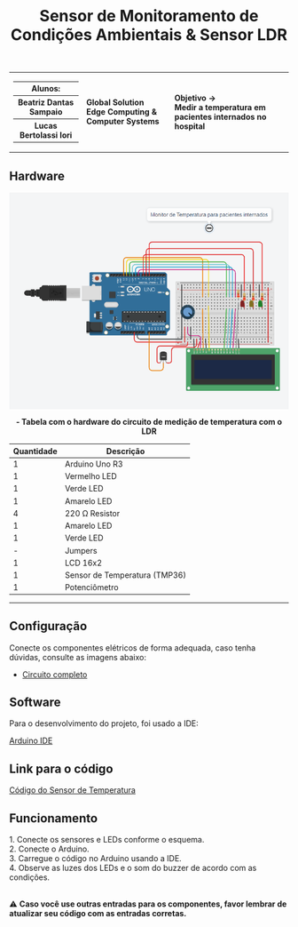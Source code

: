 <div align="center">
  <br>
  <h1>Sensor de Monitoramento de Condições Ambientais & Sensor LDR</h1>
</div>

<br>

<table>
  <tr>
    <td>
      <div>
        <table>
          <tr>
            <th>Alunos:</th>
          </tr>
          <tr>
            <th>Beatriz Dantas Sampaio</th>
          </tr>
          <tr>
            <th>Lucas Bertolassi Iori</th>
          </tr>
        </table>

  </div>
    </td>
    <td>
      <div>
        <b>Global Solution <br> Edge Computing & Computer Systems</b>
      <td> <b>Objetivo → <br> Medir a temperatura em pacientes internados no hospital</b> </td>
      </div>
    </td>
  </tr>
</table>

<h2> Hardware </h2>
<img height="390em" src="CircuitoSensor.png" alt="Circuito" align="center">
 <br>
<div align="center">



<b> - Tabela com o hardware do circuito de medição de temperatura com o LDR </b>


| Quantidade | Descrição                     |
| ---------- | ----------------------------- |
| 1          | Arduino Uno R3                |
| 1          | Vermelho LED                  |
| 1          | Verde LED                     |
| 1          | Amarelo LED                   |
| 4          | 220 Ω Resistor                |
| 1          | Amarelo LED                   |
| 1          | Verde LED                     |
| -          | Jumpers                       |
| 1          | LCD 16x2                      |
| 1          | Sensor de Temperatura (TMP36) |
| 1          | Potenciômetro                 |

</div>

---

<h2> Configuração </h2>

Conecte os componentes elétricos de forma adequada, caso tenha dúvidas, consulte as imagens abaixo:
- <a href="CircuitoSensor.png"> Circuito completo </a>


<h2> Software </h2>

<p> Para o desenvolvimento do projeto, foi usado a IDE: </p>

<a href="https://www.arduino.cc/en/software"> Arduino IDE </a>

<h2> Link para o código </h2>
<a href="CódigoSensor.c++"> Código do Sensor de Temperatura </a>

<h2> Funcionamento  </h2>
1. Conecte os sensores e LEDs conforme o esquema. <br>
2. Conecte o Arduino. <br>
3. Carregue o código no Arduino usando a IDE. <br>
4. Observe as luzes dos LEDs e o som do buzzer de acordo com as condições. <br>

<br>

⚠️ <b> Caso você use outras entradas para os componentes, favor lembrar de atualizar seu código com as entradas corretas. </b>
